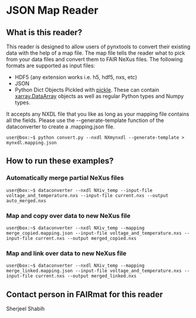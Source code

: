 # JSON Map Reader

## What is this reader?

This reader is designed to allow users of pynxtools to convert their existing data with the help of a map file. The map file tells the reader what to pick from your data files and convert them to FAIR NeXus files. The following formats are supported as input files:
* HDF5 (any extension works i.e. h5, hdf5, nxs, etc)
* JSON
* Python Dict Objects Pickled with [pickle](https://docs.python.org/3/library/pickle.html). These can contain [xarray.DataArray](https://docs.xarray.dev/en/stable/generated/xarray.DataArray.html) objects as well as regular Python types and Numpy types.

It accepts any NXDL file that you like as long as your mapping file contains all the fields.
Please use the --generate-template function of the dataconverter to create a .mapping.json file.

```console
user@box:~$ python convert.py --nxdl NXmynxdl --generate-template > mynxdl.mapping.json
```

## How to run these examples?

### Automatically merge partial NeXus files
```console
user@box:~$ dataconverter --nxdl NXiv_temp --input-file voltage_and_temperature.nxs --input-file current.nxs --output auto_merged.nxs
```

### Map and copy over data to new NeXus file
```console
user@box:~$ dataconverter --nxdl NXiv_temp --mapping merge_copied.mapping.json --input-file voltage_and_temperature.nxs --input-file current.nxs --output merged_copied.nxs
```

### Map and link over data to new NeXus file
```console
user@box:~$ dataconverter --nxdl NXiv_temp --mapping merge_linked.mapping.json --input-file voltage_and_temperature.nxs --input-file current.nxs --output merged_linked.nxs
```

## Contact person in FAIRmat for this reader
Sherjeel Shabih